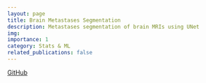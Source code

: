 ```yaml
---
layout: page
title: Brain Metastases Segmentation
description: Metastases segmentation of brain MRIs using UNet
img: 
importance: 1
category: Stats & ML
related_publications: false
---
```


<a href="https://github.com/guswns3396-personal/PSYC-221-Project">GitHub</a>
